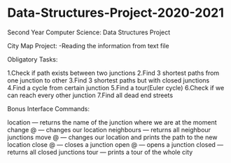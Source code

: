 # Data-Structures-Project-2020-2021
Second Year Computer Science: Data Structures Project

City Map Project:
-Reading the information from text file

Obligatory Tasks:

1.Check if path exists between two junctions
2.Find 3 shortest paths from one junction to other
3.Find 3 shortest paths but with closed junctions
4.Find a cycle from certain junction
5.Find a tour(Euler cycle)
6.Check if we can reach every other junction
7.Find all dead end streets


Bonus Interface Commands:

location — returns the name of the junction where we are at the moment
change @ — changes our location
neighbours — returns all neighbour junctions
move @ — changes our location and prints the path to the new location
close @ — closes a junction
open @ — opens a junction
closed — returns all closed junctions
tour — prints a tour of the whole city

